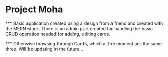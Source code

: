 # Project Moha 

*** Basic application created using a design from a friend and created with the MERN stack. There is an admin part created for handling the basic CRUD operation needed for adding, editing cards. 

*** Otherwise browsing through Cards, which at the moment are the same three. Will be updating in the future...
